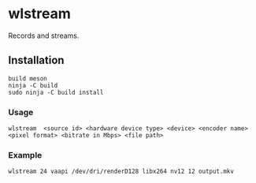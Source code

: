 # wlstream

Records and streams.

## Installation
```
build meson
ninja -C build
sudo ninja -C build install
```

### Usage
```
wlstream  <source id> <hardware device type> <device> <encoder name> <pixel format> <bitrate in Mbps> <file path>
```
### Example
```
wlstream 24 vaapi /dev/dri/renderD128 libx264 nv12 12 output.mkv
```
